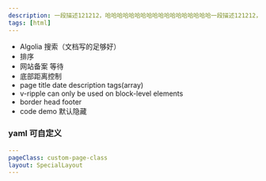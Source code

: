 ```yaml
---
description: 一段描述121212，哈哈哈哈哈哈哈哈哈哈哈哈哈哈哈哈哈哈一段描述121212，哈哈哈哈哈哈哈哈哈哈哈哈哈哈哈哈哈哈
tags: [html]
---
```

- Algolia 搜索（文档写的足够好）
- 排序
- 网站备案 等待
- 底部距离控制
- page title date description tags(array)
- v-ripple can only be used on block-level elements
- border head footer
- code demo 默认隐藏
### yaml 可自定义
```yaml
---
pageClass: custom-page-class
layout: SpecialLayout
---
```
